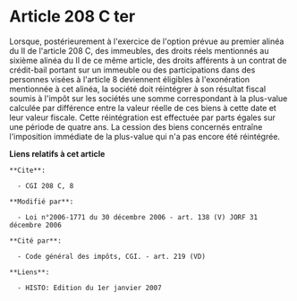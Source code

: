 # Article 208 C ter

Lorsque, postérieurement à l'exercice de l'option prévue au premier alinéa du II de l'article 208 C, des immeubles, des
droits réels mentionnés au sixième alinéa du II de ce même article, des droits afférents à un contrat de crédit-bail portant
sur un immeuble ou des participations dans des personnes visées à l'article 8 deviennent éligibles à l'exonération mentionnée
à cet alinéa, la société doit réintégrer à son résultat fiscal soumis à l'impôt sur les sociétés une somme correspondant à la
plus-value calculée par différence entre la valeur réelle de ces biens à cette date et leur valeur fiscale. Cette
réintégration est effectuée par parts égales sur une période de quatre ans. La cession des biens concernés entraîne
l'imposition immédiate de la plus-value qui n'a pas encore été réintégrée.

**Liens relatifs à cet article**

	**Cite**:

	  - CGI 208 C, 8

	**Modifié par**:

	  - Loi n°2006-1771 du 30 décembre 2006 - art. 138 (V) JORF 31 décembre 2006

	**Cité par**:

	  - Code général des impôts, CGI. - art. 219 (VD)

	**Liens**:

	  - HISTO: Edition du 1er janvier 2007
